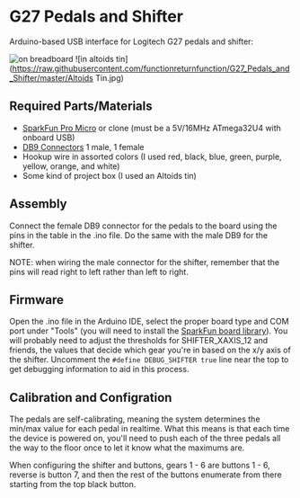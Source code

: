 # G27 Pedals and Shifter

Arduino-based USB interface for Logitech G27 pedals and shifter:

![on breadboard](https://raw.githubusercontent.com/functionreturnfunction/G27_Pedals_and_Shifter/master/Breadboard.jpg)
![in altoids tin](https://raw.githubusercontent.com/functionreturnfunction/G27_Pedals_and_Shifter/master/Altoids Tin.jpg)

## Required Parts/Materials

* [SparkFun Pro Micro](https://www.sparkfun.com/products/12640) or clone (must be a 5V/16MHz ATmega32U4 with onboard USB)
* [DB9 Connectors](http://www.amazon.com/Female-Male-Solder-Adapter-Connectors/dp/B008MU0OR4/ref=sr_1_1?ie=UTF8&qid=1457291922&sr=8-1&keywords=db9+connectors) 1 male, 1 female
* Hookup wire in assorted colors (I used red, black, blue, green, purple, yellow, orange, and white)
* Some kind of project box (I used an Altoids tin)

## Assembly

Connect the female DB9 connector for the pedals to the board using the pins in the table in the .ino file.  Do the same with the male DB9 for the shifter.

NOTE: when wiring the male connector for the shifter, remember that the pins will read right to left rather than left to right.

## Firmware

Open the .ino file in the Arduino IDE, select the proper board type and COM port under "Tools" (you will need to install the [SparkFun board library](https://github.com/sparkfun/Arduino_Boards)).  You will probably need to adjust the thresholds for SHIFTER_XAXIS_12 and friends, the values that decide which gear you're in based on the x/y axis of the shifter.  Uncomment the `#define DEBUG_SHIFTER true` line near the top to get debugging information to aid in this process.

## Calibration and Configration

The pedals are self-calibrating, meaning the system determines the min/max value for each pedal in realtime.  What this means is that each time the device is powered on, you'll need to push each of the three pedals all the way to the floor once to let it know what the maximums are.

When configuring the shifter and buttons, gears 1 - 6 are buttons 1 - 6, reverse is button 7, and then the rest of the buttons enumerate from there starting from the top black button.
